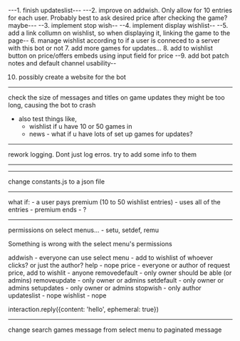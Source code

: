 ---1. finish updateslist---
---2. improve on addwish. Only allow for 10 entries for each user. Probably best to ask desired price after checking the game? maybe---
--3. implement stop wish--
--4. implement display wishlist--
--5. add a link collumn on wishlist, so when displaying it, linking the game to the page--
6. manage wishlist according to if a user is conneced to a server with this bot or not
7. add more games for updates...
8. add to wishlist button on price/offers embeds using input field for price
--9. add bot patch notes and default channel usability--

10. possibly create a website for the bot


---------------------------------------------

check the size of messages and titles on game updates
they might be too long, causing the bot to crash

- also test things like, 
    - wishlist if u have 10 or 50 games in
    - news - what if u have lots of set up games for updates?

---------------------------------------------

rework logging.
Dont just log erros. try to add some info to them

---------------------------------------------




--------------------------------------------------


change constants.js to a json file



----------------------------------------------------

what if:
    - a user pays premium (10 to 50 wishlist entries)
    - uses all of the entries
    - premium ends
    - ?


-------------------------------------------------

permissions on select menus... 
    - setu, setdef, remu


Something is wrong with the select menu's permissions

addwish - everyone can use select menu - add to wishlist of whoever clicks? or just the author?
help - nope
price - everyone or author of request
 price, add to wishlit - anyone
removedefault - only owner should be able (or admins)
removeupdate - only owner or admins
setdefault - only owner or admins
setupdates - only owner or admins
stopwish - only author
updateslist - nope
wishlist - nope

interaction.reply({content: 'hello', ephemeral: true})


-----------------------------------------------------

change search games message from select menu to paginated message